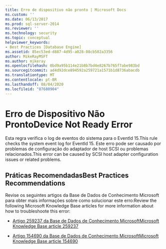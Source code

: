 ```yaml
---
title: Erro de dispositivo não pronto | Microsoft Docs
ms.custom: ''
ms.date: 06/13/2017
ms.prod: sql-server-2014
ms.reviewer: ''
ms.technology: security
ms.topic: conceptual
helpviewer_keywords:
- Best Practices [Database Engine]
ms.assetid: 85ec53ed-d887-4d95-a028-08cb502a3356
author: MikeRayMSFT
ms.author: mikeray
ms.openlocfilehash: 0bd9a95b114e21b8b7bd4e8267b765f7abe983bd
ms.sourcegitcommit: ad4d92dce894592a259721a1571b1d8736abacdb
ms.translationtype: MT
ms.contentlocale: pt-BR
ms.lasthandoff: 08/04/2020
ms.locfileid: "87680904"
---
```

# <a name="device-not-ready-error"></a><span data-ttu-id="b7555-102">Erro de Dispositivo Não Pronto</span><span class="sxs-lookup"><span data-stu-id="b7555-102">Device Not Ready Error</span></span>
  <span data-ttu-id="b7555-103">Esta regra verifica o log de eventos do sistema para o EventId 15.</span><span class="sxs-lookup"><span data-stu-id="b7555-103">This rule checks the system event log for EventId 15.</span></span> <span data-ttu-id="b7555-104">Este erro pode ser causado por problemas de configuração do adaptador de host SCSI ou problemas relacionados.</span><span class="sxs-lookup"><span data-stu-id="b7555-104">This error can be caused by SCSI host adapter configuration issues or related problems.</span></span>  
  
## <a name="best-practices-recommendations"></a><span data-ttu-id="b7555-105">Práticas Recomendadas</span><span class="sxs-lookup"><span data-stu-id="b7555-105">Best Practices Recommendations</span></span>  
 <span data-ttu-id="b7555-106">Revise os seguintes artigos da Base de Dados de Conhecimento Microsoft para obter mais informações sobre como solucionar este erro:</span><span class="sxs-lookup"><span data-stu-id="b7555-106">Review the following Microsoft Knowledge Base articles for more information about how to troubleshoote this error:</span></span>  
  
-   [<span data-ttu-id="b7555-107">Artigo 259237 da Base de Dados de Conhecimento Microsoft</span><span class="sxs-lookup"><span data-stu-id="b7555-107">Microsoft Knowledge Base article 259237</span></span>](https://go.microsoft.com/fwlink/?linkid=117746)  
  
-   [<span data-ttu-id="b7555-108">Artigo 154690 da Base de Dados de Conhecimento Microsoft</span><span class="sxs-lookup"><span data-stu-id="b7555-108">Microsoft Knowledge Base article 154690</span></span>](https://go.microsoft.com/fwlink/?linkid=117747)  
  
  

